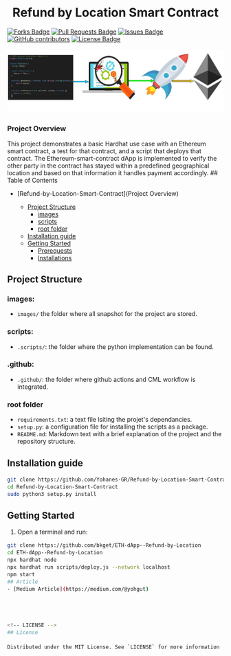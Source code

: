 <h1 align="center">Refund by Location Smart Contract</h1>

<div>
<a href="https://github.com/Yohanes-GR/Logistic-optimization-Causal-Inference/network/members"><img src="https://img.shields.io/github/forks/Yohanes-GR/Logistic-optimization-Causal-Inference" alt="Forks Badge"/></a>
<a href="https://github.com/Yohanes-GR/Logistic-optimization-Causal-Inference/pulls"><img src="https://img.shields.io/github/issues-pr/Yohanes-GR/Logistic-optimization-Causal-Inference" alt="Pull Requests Badge"/></a>
<a href="https://github.com/Yohanes-GR/Logistic-optimization-Causal-Inference/issues"><img src="https://img.shields.io/github/issues/Yohanes-GR/Logistic-optimization-Causal-Inference" alt="Issues Badge"/></a>
<a href="https://github.com/Yohanes-GR/Logistic-optimization-Causal-Inference/contributors"><img alt="GitHub contributors" src="https://img.shields.io/github/contributors/Yohanes-GR/Logistic-optimization-Causal-Inference?color=2b9348"></a>
<a href="https://github.com/Yohanes-GR/Logistic-optimization-Causal-Inference/blob/main/LICENSE"><img src="https://img.shields.io/github/license/Yohanes-GR/Logistic-optimization-Causal-Inference?color=2b9348" alt="License Badge"/></a>
</div>


</br>

<img src="screenshoots/develop-test-deploy.jpg" name="">
<br />
<h3>Project Overview </h3>
This project demonstrates a basic Hardhat use case with an Ethereum smart contract, a test for that contract, and a script that deploys that contract. The Ethereum-smart-contract dApp is implemented to verify the other party in the contract has stayed within a predefined geographical location and based on that information it handles payment accordingly.
## Table of Contents

* [Refund-by-Location-Smart-Contract](Project Overview)

  - [Project Structure](#project-structure)
    * [images](#images)
    * [scripts](#scripts)
    * [root folder](#root-folder)
  - [Installation guide](#installation-guide)
  - [Getting Started](#getting-started)
    * [Prerequests](*prerequests)
    * [Installations](*installations)


## Project Structure

### images:

- `images/` the folder where all snapshot for the project are stored.

### scripts:

- `.scripts/`: the folder where the python implementation can be found.

### .github:

- `.github/`: the folder where github actions and CML workflow is integrated.


### root folder

- `requirements.txt`: a text file lsiting the projet's dependancies.
- `setup.py`: a configuration file for installing the scripts as a package.
- `README.md`: Markdown text with a brief explanation of the project and the repository structure.


## Installation guide

```bash
git clone https://github.com/Yohanes-GR/Refund-by-Location-Smart-Contract.git
cd Refund-by-Location-Smart-Contract
sudo python3 setup.py install
```



<!-- GETTING STARTED -->
## Getting Started
1. Open a terminal and run:
```bash
git clone https://github.com/bkget/ETH-dApp--Refund-by-Location
cd ETH-dApp--Refund-by-Location 
npx hardhat node
npx hardhat run scripts/deploy.js --network localhost
npm start
## Article
- [Medium Article](https://medium.com/@yohgut)
  



<!-- LICENSE -->
## License

Distributed under the MIT License. See `LICENSE` for more information
